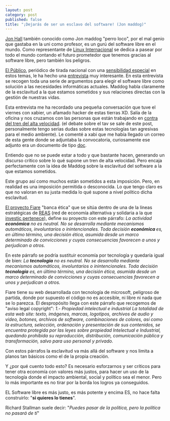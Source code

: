 ```yaml
---
layout: post
category: post
published: false
title: "¡Dejarás de ser un esclavo del software! (Jon maddog)"
---
```


<a href="http://es.wikipedia.org/wiki/Jon_Hall" title="maddog">Jon Hall</a> también conocido como Jon maddog "perro loco", por el mal genio que gastaba en la uni como profesor, es un gurú del software libre en el mundo. Como representante de <a href="http://es.wikipedia.org/wiki/Linux_International" title="Linux">Linux Internacional</a> se dedica a pasear por todo el mundo contando el futuro prometedor que tenemos gracias al software libre, pero también los peligros.

<a href="http://www.publico.es" title="publico">El Público</a>, periódico de tirada nacional con una <a href="http://sherpacms.com/portal/informativos/portada?idActivo=441&idCanal=713" title="serpacms">sensibilidad especial</a> en estos temas, le ha hecho una <a href="http://www.publico.es/ciencias/060556/las/patentes/deben/beneficiar/personas/empresas" title="entrevista maddog">entrevista</a> muy interesante. En esta entrevista se recogen toda una serie de argumentos para elegir el software libre como solución a las necesidades informáticas actuales. Maddog habla claramente de la esclavitud a la que estamos sometidos y sus relaciones directas con la gestión de nuestras vidas. 

<!--break-->

Esta entrevista me ha recordado una pequeña conversación que tuve el viernes con xabier, un afamado hacker de estas tierras XD. Salía de la oficina y nos cruzamos con las personas que están trabajando en <a href="http://www.sindominio.net/ahtez/" title="ahtez">contra del tren del alta velocidad</a>. (el debate sobre el tav se sale de este post, personalmente tengo serias dudas sobre estas tecnologías tan agresivas para el medio ambiente). 
Le comenté a xabi que me había llegado un correo de esta gente donde se adjuntaba la convocatoria, curiosamente ese adjunto era un documento de tipo <a href="http://www.sindominio.net/ayuda/word.pdf" title="no doc">doc</a>. 

Entiendo que no se puede estar a todo y que bastante hacen, generando un discurso crítico sobre lo qué supone un tren de alta velocidad. Pero encaja perfectamente con la idea de Maddog sobre la esclavitud del software a la que estamos sometidos.

Este grupo así como muchos están sometidos a esta imposición. Pero, en realidad es una imposición permitida o desconocida. Lo que tengo claro es que no valoran en su justa medida lo qué supone a nivel político dicha esclavitud. 

<a href="http://www.proyectofiare.com/" title="fiare">El proyecto Fiare</a> "banca ética" que se sitúa dentro de una de la líneas estratégicas de <a href="http://www.economiasolidaria.org/finanzas_eticas" title="reas">REAS</a> (red de economía alternativa y solidaria a la que <a href="http://www.investic.net/blog/miren/por_qu_software_libre_la_cultura_libre_es_econom_solidaria" title="investic">investic pertenece</a>), define su proyecto con este párrafo:
<em>
La actividad <strong>económica</strong> no es neutral. No se desarrolla mediante mecanismos automáticos, involuntarios o inintencionales. Toda decisión <strong>económica </strong>es, en último término, una decisión ética, asumida desde un marco determinado de convicciones y cuyas consecuencias favorecen a unos y perjudican a otros.</em> 

En este párrafo se podría sustituir economía por tecnología y quedaría igual de bien:
<em>
La <strong>tecnología</strong> no es neutral. No se desarrolla mediante mecanismos automáticos, involuntarios o inintencionales. Toda decisión <strong>tecnología</strong> es, en último término, una decisión ética, asumida desde un marco determinado de convicciones y cuyas consecuencias favorecen a unos y perjudican a otros.</em> 

Fiare tiene su web desarrollada con tecnología de microsoft, peligroso de partida, donde por supuesto el código no es accesible, ni libre ni nada que se lo parezca. El despropósito llega con este párrafo que recogemos de "aviso legal copyright":
 <em>
1.- Propiedad intelectual e industrial
La totalidad de esta web site: texto, imágenes, marcas, logotipos, archivos de audio y video, botones, archivos de software, combinaciones de colores, así como la estructura, selección, ordenación y presentación de sus contenidos, se encuentra protegida por las leyes sobre propiedad Intelectual e Industrial, quedando prohibida su reproducción, distribución, comunicación pública y transformación, salvo para uso personal y privado. </em>

Con estos párrafos la esclavitud va más allá del software y nos limita a planos tan básicos como el de la propia creación.

Y ¿por qué cuento todo esto? Es necesario esforzarnos y ser críticos para tener otra economía con valores más justos, para hacer un uso de la tecnología donde el impacto ambiental, social y político  sea  el menor. Pero lo más importante es no tirar por la borda los logros ya conseguidos.

EL Software libre es más justo, es más potente y encima ES, no hace falta construirlo: "<strong>si quieres lo tienes</strong>". 


Richard Stallman suele decir: 
"<em>Puedes pasar de la política, pero la política no pasará de tí</em>"


  



